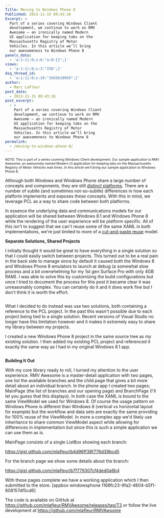 ```yaml
---
Title: Moving to Windows Phone 8
Published: 2013-11-15 09:43:16
Excerpt: >
  Part of a series covering Windows Client
  development, we continue to work on RMV
  Awesome – an ironically named Modern
  UI application for keeping tabs on the
  Massachusetts Registry of Motor
  Vehicles. In this article we’ll bring
  our awesomeness to Windows Phone 8
panels_data:
  - 'a:1:{i:0;s:6:"a:0:{}";}'
views:
  - 'a:1:{i:0;s:3:"258";}'
dsq_thread_id:
  - 'a:1:{i:0;s:10:"3565610959";}'
author:
  - Marc LaFleur
post_date:
  - 2013-11-15 09:43:16
post_excerpt:
  - >
    Part of a series covering Windows Client
    development, we continue to work on RMV
    Awesome – an ironically named Modern
    UI application for keeping tabs on the
    Massachusetts Registry of Motor
    Vehicles. In this article we’ll bring
    our awesomeness to Windows Phone 8
permalink:
  - /moving-to-windows-phone-8/
---
```

<span style="font-size: 8pt;">NOTE: This is part of a series covering Windows Client development. Our sample application is RMV Awesome, an awesomely named Modern UI application for keeping tabs on the Massachusetts Registry of Motor Vehicles wait times. In this article we'll bring our sample application to Windows Phone 8.
</span>

<img alt="" src="http://massivescale.azurewebsites.net/wp-content/uploads/2013/12/120513_0509_MovingtoWin1.png" align="right" />Although both Windows and Windows Phone share a large number of concepts and components, they are still <a href="http://msdn.microsoft.com/en-us/library/windowsphone/develop/jj681690(v=vs.105).aspx">distinct platforms</a>. There are a number of subtle (and sometimes not-so-subtle) differences in how each platform implements and exposes these concepts. With this in mind, we leverage PCL as a way to share code between both platforms.

In essence the underlying data and communications models for our application will be shared between Windows 8.1 and Windows Phone 8 while the rendering of the user experience will be platform specific. All of this isn't to suggest that we can't reuse some of the same XAML in both implementations, we're just limited to more of a <a href="http://sourcemaking.com/antipatterns/cut-and-paste-programming">cut-and-paste reuse</a> model.

<strong>Separate Solutions, Shared Projects
</strong>

I initially thought it would be great to have everything in a single solution so that I could easily switch between projects. This turned out to be a real pain in the back side to manage since by default it caused both the Windows 8 and Windows Phone 8 emulators to launch at debug (a somewhat slow process and a bit overwhelming for my 1st gen Surface Pro with only 4GB RAM). I was able to solve this by customizing the build configurations but once I tried to document the process for this post it became clear it was unreasonably complex. You can certainly do it and it does work fine but I don't think it is worth the effort.

<img alt="" src="http://massivescale.azurewebsites.net/wp-content/uploads/2013/12/121213_1612_MovingtoWin1.png" />

What I decided to do instead was use two solutions, both containing a reference to the PCL project. In the past this wasn't possible due to each project being tied to a single solution. Recent versions of Visual Studio no longer have this limitation however and it makes it extremely easy to share my library between my projects.

I created a new Windows Phone 8 project in the same source tree as my existing solution. I then added my existing PCL project and referenced it exactly the same way as I had in my original Windows 8.1 app.

<img alt="" src="http://massivescale.azurewebsites.net/wp-content/uploads/2013/12/120513_0509_MovingtoWin4.png" />

<strong>Building It Out
</strong>

With my core library ready to roll, I turned my attention to the user experience. RMV Awesome is a master-detail application with two pages, one list the available branches and the child page that gives a bit more detail about an individual branch. In the phone app I created two pages; MainPage (the list of branches and our opening page) and BranchPage (I'll let you guess that this displays). In both case the XAML is bound to the same ViewModel we used for Windows 8. Of course the usage pattern on Windows Phone is different than Windows 8 (vertical vs horizontal layout for example) but the workflow and data sets are exactly the same providing for 100% reuse of the ViewModel. In more a complex app we'd likely use inheritance to share common ViewModel aspect while allowing for differences in implementation but since this is such a simple application we can use them as is.

MainPage consists of a single ListBox showing each branch:

https://gist.github.com/mlafleur/b4d96ff38f776d39bcd5

For the branch page we show some details about the branch:

https://gist.github.com/mlafleur/b7f779307cf4ded0a6b4

With these pages complete we have a working application which I then submitted to the store.
[appbox windowsphone 1168fc23-9fa2-4604-b5f1-808157df5cd6]

The code is available on GitHub at <a href="https://github.com/mlafleur/RMVAwsome/releases/tag/T3">https://github.com/mlafleur/RMVAwsome/releases/tag/T3</a> or follow the live development at <a href="https://github.com/mlafleur/RMVAwsome" target="_blank">https://github.com/mlafleur/RMVAwsome</a>